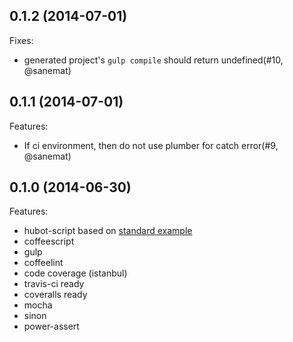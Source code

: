 ## 0.1.2 (2014-07-01)

Fixes:

- generated project's `gulp compile` should return undefined(#10, @sanemat)

## 0.1.1 (2014-07-01)

Features:

- If ci environment, then do not use plumber for catch error(#9, @sanemat)

## 0.1.0 (2014-06-30)

Features:

- hubot-script based on [standard example](https://github.com/hubot-scripts/hubot-example)
- coffeescript
- gulp
- coffeelint
- code coverage (istanbul)
- travis-ci ready
- coveralls ready
- mocha
- sinon
- power-assert
